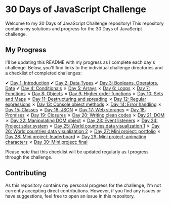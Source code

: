 # 30 Days of JavaScript Challenge

Welcome to my 30 Days of JavaScript Challenge repository! This repository contains my solutions and progress for the 30 Days of JavaScript challenge.

## My Progress

I'll be updating this README with my progress as I complete each day's challenge. Below, you'll find links to the individual challenge directories and a checklist of completed challenges:

&#x2714; [Day 1: Introduction](01_Day_Introduction)
&#x2714; [Day 2: Data Types](02_Day_Data_types)
&#x2714; [Day 3: Booleans, Operators, Date](03_Day_Booleans_operators_date)
&#x2714; [Day 4: Conditionals](04_Day_Conditionals)
&#x2717; [Day 5: Arrays](05_Day_Arrays)
&#x2717; [Day 6: Loops](06_Day_Loops)
&#x2717; [Day 7: Functions](07_Day_Functions)
&#x2717; [Day 8: Objects](08_Day_Objects)
&#x2717; [Day 9: Higher order functions](09_Day_Higher_order_functions)
&#x2717; [Day 10: Sets and Maps](10_Day_Sets_and_Maps)
&#x2717; [Day 11: Destructuring and spreading](11_Day_Destructuring_and_spreading)
&#x2717; [Day 12: Regular expressions](12_Day_Regular_expressions)
&#x2717; [Day 13: Console object methods](13_Day_Console_object_methods)
&#x2717; [Day 14: Error handling](14_Day_Error_handling)
&#x2717; [Day 15: Classes](15_Day_Classes)
&#x2717; [Day 16: JSON](16_Day_JSON)
&#x2717; [Day 17: Web storages](17_Day_Web_storages)
&#x2717; [Day 18: Promises](18_Day_Promises)
&#x2717; [Day 19: Closures](19_Day_Closures)
&#x2717; [Day 20: Writing clean codes](20_Day_Writing_clean_codes)
&#x2717; [Day 21: DOM](21_Day_DOM)
&#x2717; [Day 22: Manipulating DOM object](22_Day_Manipulating_DOM_object)
&#x2717; [Day 23: Event listeners](23_Day_Event_listeners)
&#x2717; [Day 24: Project solar system](24_Day_Project_solar_system)
&#x2717; [Day 25: World countries data visualization 1](25_Day_World_countries_data_visualization_1)
&#x2717; [Day 26: World countries data visualization 2](26_Day_World_countries_data_visualization_2)
&#x2717; [Day 27: Mini project: portfolio](27_Day_Mini_project_portfolio)
&#x2717; [Day 28: Mini project: leaderboard](28_Day_Mini_project_leaderboard)
&#x2717; [Day 29: Mini project: animating characters](29_Day_Mini_project_animating_characters)
&#x2717; [Day 30: Mini project: final](30_Day_Mini_project_final)

Please note that this checklist will be updated regularly as I progress through the challenge.

## Contributing

As this repository contains my personal progress for the challenge, I'm not currently accepting direct contributions. However, if you find any issues or have suggestions, feel free to open an issue in this repository.
